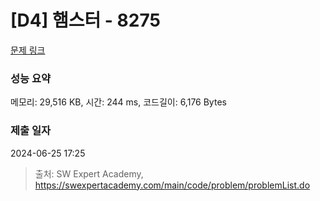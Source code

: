 # [D4] 햄스터 - 8275 

[문제 링크](https://swexpertacademy.com/main/code/problem/problemDetail.do?contestProbId=AWxQ310aOlQDFAWL) 

### 성능 요약

메모리: 29,516 KB, 시간: 244 ms, 코드길이: 6,176 Bytes

### 제출 일자

2024-06-25 17:25



> 출처: SW Expert Academy, https://swexpertacademy.com/main/code/problem/problemList.do